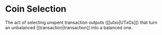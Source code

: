 # Coin Selection

The act of selecting unspent transaction outputs ([[utxo|UTxOs]]) that turn an unbalanced [[transaction|transaction]] into a balanced one.